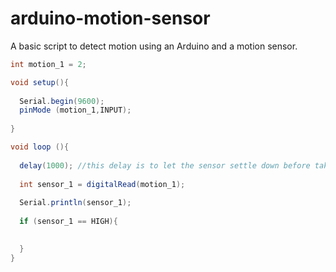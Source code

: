 # arduino-motion-sensor
A basic script to detect motion using an Arduino and a motion sensor.

```csharp
int motion_1 = 2;

void setup(){
  
  Serial.begin(9600);
  pinMode (motion_1,INPUT);
  
}

void loop (){
  
  delay(1000); //this delay is to let the sensor settle down before taking a reading
  
  int sensor_1 = digitalRead(motion_1);
  
  Serial.println(sensor_1);
  
  if (sensor_1 == HIGH){
    

  }
}
```
